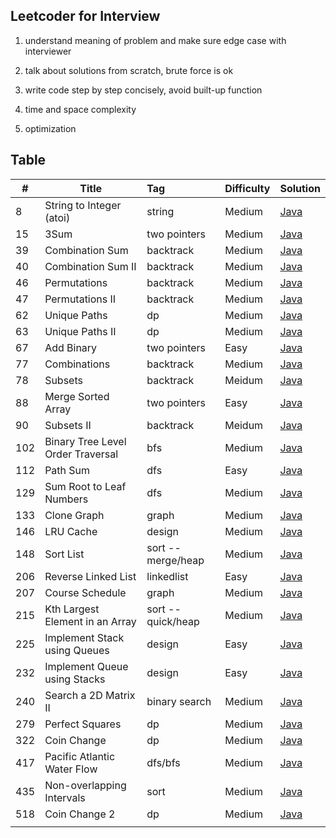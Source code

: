 ## Leetcoder for Interview

1. understand meaning of problem and make sure edge case with interviewer

2. talk about solutions from scratch, brute force is ok

3. write code step by step concisely, avoid built-up function

4. time and space complexity

5. optimization

   

## Table

| #    | Title                             | Tag                | Difficulty | Solution                                                     |
| ---- | --------------------------------- | :----------------- | ---------- | ------------------------------------------------------------ |
| 8    | String to Integer (atoi)          | string             | Medium     | [Java](https://github.com/Leon-lhy/leetcoder/blob/master/string/8.%20String%20to%20Integer%20(atoi).md) |
| 15   | 3Sum                              | two pointers       | Medium     | [Java](https://github.com/Leon-lhy/leetcoder/blob/master/two_pointers/15.%203Sum.md) |
| 39   | Combination Sum                   | backtrack          | Medium     | [Java](https://github.com/Leon-lhy/leetcoder/blob/master/backtrack/39.%20Combination%20Sum.md) |
| 40   | Combination Sum II                | backtrack          | Medium     | [Java](https://github.com/Leon-lhy/leetcoder/blob/master/backtrack/40.%20Combination%20Sum%20II.md) |
| 46   | Permutations                      | backtrack          | Medium     | [Java](https://github.com/Leon-lhy/leetcoder/blob/master/backtrack/46.%20Permutations.md) |
| 47   | Permutations II                   | backtrack          | Medium     | [Java](https://github.com/Leon-lhy/leetcoder/blob/master/backtrack/47.%20Permutations%20II.md) |
| 62   | Unique Paths                      | dp                 | Medium     | [Java](https://github.com/Leon-lhy/leetcoder/blob/master/dp/62.%20Unique%20Paths%20.md) |
| 63   | Unique Paths II                   | dp                 | Medium     | [Java](https://github.com/Leon-lhy/leetcoder/blob/master/dp/63.%20Unique%20Paths%20II.md) |
| 67   | Add Binary                        | two pointers       | Easy       | [Java](https://github.com/Leon-lhy/leetcoder/blob/master/two_pointers/67.%20Add%20Binary.md) |
| 77   | Combinations                      | backtrack          | Medium     | [Java](https://github.com/Leon-lhy/leetcoder/blob/master/backtrack/77.%20Combinations.md) |
| 78   | Subsets                           | backtrack          | Meidum     | [Java](https://github.com/Leon-lhy/leetcoder/blob/master/backtrack/78.%20Subsets.md) |
| 88   | Merge Sorted Array                | two pointers       | Easy       | [Java](https://github.com/Leon-lhy/leetcoder/blob/master/two_pointers/88.%20Merge%20Sorted%20Array.md) |
| 90   | Subsets II                        | backtrack          | Meidum     | [Java](https://github.com/Leon-lhy/leetcoder/blob/master/backtrack/90.%20Subsets%20II.md) |
| 102  | Binary Tree Level Order Traversal | bfs                | Medium     | [Java](https://github.com/Leon-lhy/leetcoder/blob/master/bfs/102.%20Binary%20Tree%20Level%20Order%20Traversal.md) |
| 112  | Path Sum                          | dfs                | Easy       | [Java](https://github.com/Leon-lhy/leetcoder/blob/master/dfs/112.%20Path%20Sum.md) |
| 129  | Sum Root to Leaf Numbers          | dfs                | Medium     | [Java](https://github.com/Leon-lhy/leetcoder/blob/master/dfs/129.%20Sum%20Root%20to%20Leaf%20Numbers.md) |
| 133  | Clone Graph                       | graph              | Medium     | [Java](https://github.com/Leon-lhy/leetcoder/blob/master/graph/133.%20Clone%20Graph.md) |
| 146  | LRU Cache                         | design             | Medium     | [Java](https://github.com/Leon-lhy/leetcoder/blob/master/design/146.%20LRU%20Cache.md) |
| 148  | Sort List                         | sort -- merge/heap | Medium     | [Java](https://github.com/Leon-lhy/leetcoder/blob/master/sort/148.%20Sort%20List.md) |
| 206  | Reverse Linked List               | linkedlist         | Easy       | [Java](https://github.com/Leon-lhy/leetcoder/blob/master/linkedlist/206.%20Reverse%20Linked%20List%20.md) |
| 207  | Course Schedule                   | graph              | Medium     | [Java](https://github.com/Leon-lhy/leetcoder/blob/master/graph/207.%20Course%20Schedule.md) |
| 215  | Kth Largest Element in an Array   | sort -- quick/heap | Medium     | [Java](https://github.com/Leon-lhy/leetcoder/blob/master/sort/215.%20Kth%20Largest%20Element%20in%20an%20Array.md) |
| 225  | Implement Stack using Queues      | design             | Easy       | [Java](https://github.com/Leon-lhy/leetcoder/blob/master/design/225.%20Implement%20Stack%20using%20Queues.md) |
| 232  | Implement Queue using Stacks      | design             | Easy       | [Java](https://github.com/Leon-lhy/leetcoder/blob/master/design/232.%20Implement%20Queue%20using%20Stacks.md) |
| 240  | Search a 2D Matrix II             | binary search      | Medium     | [Java](https://github.com/Leon-lhy/leetcoder/blob/master/binary_search/240.%20Search%20a%202D%20Matrix%20II.md) |
| 279  | Perfect Squares                   | dp                 | Medium     | [Java](https://github.com/Leon-lhy/leetcoder/blob/master/dp/279.%20Perfect%20Squares.md) |
| 322  | Coin Change                       | dp                 | Medium     | [Java](https://github.com/Leon-lhy/leetcoder/blob/master/dp/322.%20Coin%20Change.md) |
| 417  | Pacific Atlantic Water Flow       | dfs/bfs            | Medium     | [Java](https://github.com/Leon-lhy/leetcoder/blob/master/dfs/417.%20Pacific%20Atlantic%20Water%20Flow.md) |
| 435  | Non-overlapping Intervals         | sort               | Medium     | [Java](https://github.com/Leon-lhy/leetcoder/blob/master/sort/435.%20Non-overlapping%20Intervals.md) |
| 518  | Coin Change 2                     | dp                 | Medium     | [Java](https://github.com/Leon-lhy/leetcoder/blob/master/dp/518.%20Coin%20Change%202.md) |
|      |                                   |                    |            |                                                              |

